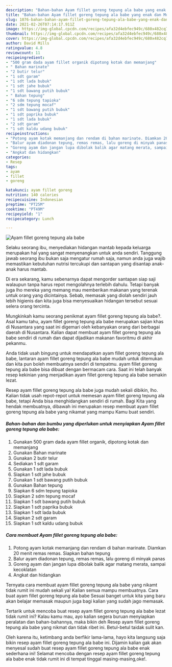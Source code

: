 ```yaml
---
description: "Bahan-bahan Ayam fillet goreng tepung ala babe yang enak dan Mudah Dibuat"
title: "Bahan-bahan Ayam fillet goreng tepung ala babe yang enak dan Mudah Dibuat"
slug: 1076-bahan-bahan-ayam-fillet-goreng-tepung-ala-babe-yang-enak-dan-mudah-dibuat
date: 2021-02-26T07:14:17.911Z
image: https://img-global.cpcdn.com/recipes/afa32d4ebfec949c/680x482cq70/ayam-fillet-goreng-tepung-ala-babe-foto-resep-utama.jpg
thumbnail: https://img-global.cpcdn.com/recipes/afa32d4ebfec949c/680x482cq70/ayam-fillet-goreng-tepung-ala-babe-foto-resep-utama.jpg
cover: https://img-global.cpcdn.com/recipes/afa32d4ebfec949c/680x482cq70/ayam-fillet-goreng-tepung-ala-babe-foto-resep-utama.jpg
author: David Mills
ratingvalue: 4.8
reviewcount: 11
recipeingredient:
- "500 gram dada ayam fillet organik dipotong kotak dan memanjang"
- " Bahan marinate"
- "2 butir telur"
- "1 sdt garam"
- "1 sdt lada bubuk"
- "1 sdt jahe bubuk"
- "1 sdt bawang putih bubuk"
- " Bahan tepung"
- "6 sdm tepung tapioka"
- "2 sdm tepung mocaf"
- "1 sdt bawang putih bubuk"
- "1 sdt paprika bubuk"
- "1 sdt lada bubuk"
- "2 sdt garam"
- "1 sdt kaldu udang bubuk"
recipeinstructions:
- "Potong ayam kotak memanjang dan rendam di bahan marinate. Diamkan 20 menit remas remas. Siapkan bahan tepung"
- "Balur ayam diadonan tepung, remas remas, lalu goreng di minyak panas"
- "Goreng ayam dan jangan lupa dibolak balik agar matang merata, sampai kecoklatan"
- "Angkat dan hidangkan"
categories:
- Resep
tags:
- ayam
- fillet
- goreng

katakunci: ayam fillet goreng 
nutrition: 140 calories
recipecuisine: Indonesian
preptime: "PT25M"
cooktime: "PT49M"
recipeyield: "1"
recipecategory: Lunch

---
```



![Ayam fillet goreng tepung ala babe](https://img-global.cpcdn.com/recipes/afa32d4ebfec949c/680x482cq70/ayam-fillet-goreng-tepung-ala-babe-foto-resep-utama.jpg)

Selaku seorang ibu, menyediakan hidangan mantab kepada keluarga merupakan hal yang sangat menyenangkan untuk anda sendiri. Tanggung jawab seorang ibu bukan saja mengatur rumah saja, namun anda juga wajib memastikan kebutuhan nutrisi tercukupi dan santapan yang disantap anak-anak harus mantab.

Di era  sekarang, kamu sebenarnya dapat mengorder santapan siap saji walaupun tanpa harus repot mengolahnya terlebih dahulu. Tetapi banyak juga lho mereka yang memang mau memberikan makanan yang terenak untuk orang yang dicintainya. Sebab, memasak yang diolah sendiri jauh lebih higienis dan kita juga bisa menyesuaikan hidangan tersebut sesuai selera orang tercinta. 



Mungkinkah kamu seorang penikmat ayam fillet goreng tepung ala babe?. Asal kamu tahu, ayam fillet goreng tepung ala babe merupakan sajian khas di Nusantara yang saat ini digemari oleh kebanyakan orang dari berbagai daerah di Nusantara. Kalian dapat membuat ayam fillet goreng tepung ala babe sendiri di rumah dan dapat dijadikan makanan favoritmu di akhir pekanmu.

Anda tidak usah bingung untuk mendapatkan ayam fillet goreng tepung ala babe, lantaran ayam fillet goreng tepung ala babe mudah untuk ditemukan dan kita pun boleh membuatnya sendiri di tempatmu. ayam fillet goreng tepung ala babe bisa dibuat dengan bermacam cara. Saat ini telah banyak resep kekinian yang menjadikan ayam fillet goreng tepung ala babe semakin lezat.

Resep ayam fillet goreng tepung ala babe juga mudah sekali dibikin, lho. Kalian tidak usah repot-repot untuk memesan ayam fillet goreng tepung ala babe, tetapi Anda bisa menghidangkan sendiri di rumah. Bagi Kita yang hendak membuatnya, dibawah ini merupakan resep membuat ayam fillet goreng tepung ala babe yang nikamat yang mampu Kamu buat sendiri.

<!--inarticleads1-->

##### Bahan-bahan dan bumbu yang diperlukan untuk menyiapkan Ayam fillet goreng tepung ala babe:

1. Gunakan 500 gram dada ayam fillet organik, dipotong kotak dan memanjang
1. Gunakan  Bahan marinate
1. Gunakan 2 butir telur
1. Sediakan 1 sdt garam
1. Gunakan 1 sdt lada bubuk
1. Siapkan 1 sdt jahe bubuk
1. Gunakan 1 sdt bawang putih bubuk
1. Gunakan  Bahan tepung
1. Siapkan 6 sdm tepung tapioka
1. Siapkan 2 sdm tepung mocaf
1. Siapkan 1 sdt bawang putih bubuk
1. Siapkan 1 sdt paprika bubuk
1. Siapkan 1 sdt lada bubuk
1. Siapkan 2 sdt garam
1. Siapkan 1 sdt kaldu udang bubuk




<!--inarticleads2-->

##### Cara membuat Ayam fillet goreng tepung ala babe:

1. Potong ayam kotak memanjang dan rendam di bahan marinate. Diamkan 20 menit remas remas. Siapkan bahan tepung
1. Balur ayam diadonan tepung, remas remas, lalu goreng di minyak panas
1. Goreng ayam dan jangan lupa dibolak balik agar matang merata, sampai kecoklatan
1. Angkat dan hidangkan




Ternyata cara membuat ayam fillet goreng tepung ala babe yang nikamt tidak rumit ini mudah sekali ya! Kalian semua mampu membuatnya. Cara buat ayam fillet goreng tepung ala babe Sesuai banget untuk kita yang baru akan belajar memasak maupun juga bagi kalian yang sudah jago memasak.

Tertarik untuk mencoba buat resep ayam fillet goreng tepung ala babe lezat tidak rumit ini? Kalau kamu mau, ayo kalian segera buruan menyiapkan peralatan dan bahan-bahannya, maka bikin deh Resep ayam fillet goreng tepung ala babe yang nikmat dan tidak ribet ini. Betul-betul taidak sulit kan. 

Oleh karena itu, ketimbang anda berfikir lama-lama, hayo kita langsung saja bikin resep ayam fillet goreng tepung ala babe ini. Dijamin kalian gak akan menyesal sudah buat resep ayam fillet goreng tepung ala babe enak sederhana ini! Selamat mencoba dengan resep ayam fillet goreng tepung ala babe enak tidak rumit ini di tempat tinggal masing-masing,oke!.

